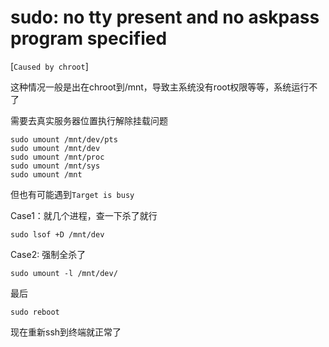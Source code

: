 # sudo: no tty present and no askpass program specified 

[`Caused by chroot`]

这种情况一般是出在chroot到/mnt，导致主系统没有root权限等等，系统运行不了

需要去真实服务器位置执行解除挂载问题

```shell
sudo umount /mnt/dev/pts
sudo umount /mnt/dev
sudo umount /mnt/proc
sudo umount /mnt/sys
sudo umount /mnt
```

但也有可能遇到`Target is busy`

Case1：就几个进程，查一下杀了就行

```shell
sudo lsof +D /mnt/dev
```

Case2:    强制全杀了

```shell
sudo umount -l /mnt/dev/
```

最后

```shell
sudo reboot
```

现在重新ssh到终端就正常了